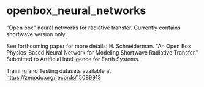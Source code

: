 # openbox_neural_networks
"Open box" neural networks for radiative transfer. Currently contains shortwave version only.

See forthcoming paper for more details:
H. Schneiderman. "An Open Box Physics-Based Neural Network for Modeling Shortwave Radiative Transfer." Submitted to Artificial Intelligence for Earth Systems.

Training and Testing datasets available at https://zenodo.org/records/15089913
